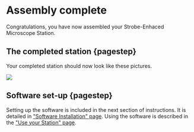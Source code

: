# Assembly complete

Congratulations, you have now assembled your Strobe-Enhaced Microscope Station.

## The completed station {pagestep}

Your completed station should now look like these pictures.  

![](images/2-levels.png)

## Software set-up {pagestep}

Setting up the software is included in the next section of instructions. It is detailed in ["Software Installation" page]. Using the software is described in the ["Use your Station" page].

["Software Installation" page]: software-installation.md
["Use your Station" page]: usage.md